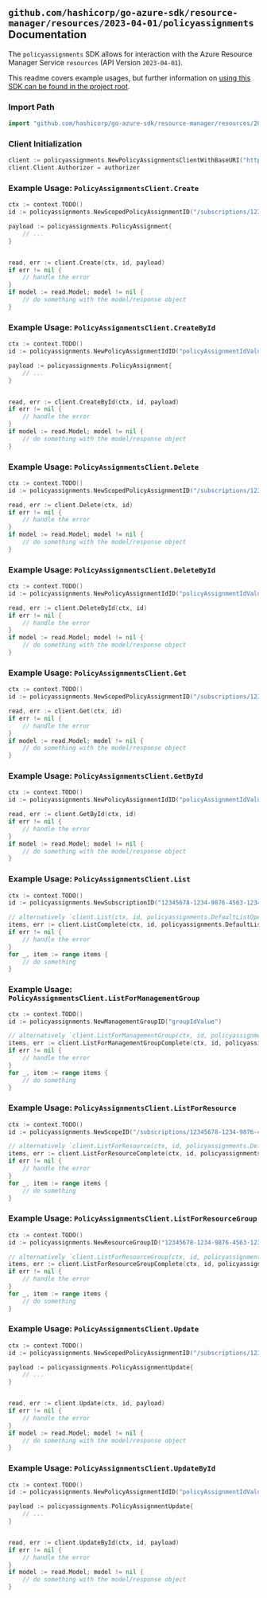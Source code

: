 
## `github.com/hashicorp/go-azure-sdk/resource-manager/resources/2023-04-01/policyassignments` Documentation

The `policyassignments` SDK allows for interaction with the Azure Resource Manager Service `resources` (API Version `2023-04-01`).

This readme covers example usages, but further information on [using this SDK can be found in the project root](https://github.com/hashicorp/go-azure-sdk/tree/main/docs).

### Import Path

```go
import "github.com/hashicorp/go-azure-sdk/resource-manager/resources/2023-04-01/policyassignments"
```


### Client Initialization

```go
client := policyassignments.NewPolicyAssignmentsClientWithBaseURI("https://management.azure.com")
client.Client.Authorizer = authorizer
```


### Example Usage: `PolicyAssignmentsClient.Create`

```go
ctx := context.TODO()
id := policyassignments.NewScopedPolicyAssignmentID("/subscriptions/12345678-1234-9876-4563-123456789012/resourceGroups/some-resource-group", "policyAssignmentValue")

payload := policyassignments.PolicyAssignment{
	// ...
}


read, err := client.Create(ctx, id, payload)
if err != nil {
	// handle the error
}
if model := read.Model; model != nil {
	// do something with the model/response object
}
```


### Example Usage: `PolicyAssignmentsClient.CreateById`

```go
ctx := context.TODO()
id := policyassignments.NewPolicyAssignmentIdID("policyAssignmentIdValue")

payload := policyassignments.PolicyAssignment{
	// ...
}


read, err := client.CreateById(ctx, id, payload)
if err != nil {
	// handle the error
}
if model := read.Model; model != nil {
	// do something with the model/response object
}
```


### Example Usage: `PolicyAssignmentsClient.Delete`

```go
ctx := context.TODO()
id := policyassignments.NewScopedPolicyAssignmentID("/subscriptions/12345678-1234-9876-4563-123456789012/resourceGroups/some-resource-group", "policyAssignmentValue")

read, err := client.Delete(ctx, id)
if err != nil {
	// handle the error
}
if model := read.Model; model != nil {
	// do something with the model/response object
}
```


### Example Usage: `PolicyAssignmentsClient.DeleteById`

```go
ctx := context.TODO()
id := policyassignments.NewPolicyAssignmentIdID("policyAssignmentIdValue")

read, err := client.DeleteById(ctx, id)
if err != nil {
	// handle the error
}
if model := read.Model; model != nil {
	// do something with the model/response object
}
```


### Example Usage: `PolicyAssignmentsClient.Get`

```go
ctx := context.TODO()
id := policyassignments.NewScopedPolicyAssignmentID("/subscriptions/12345678-1234-9876-4563-123456789012/resourceGroups/some-resource-group", "policyAssignmentValue")

read, err := client.Get(ctx, id)
if err != nil {
	// handle the error
}
if model := read.Model; model != nil {
	// do something with the model/response object
}
```


### Example Usage: `PolicyAssignmentsClient.GetById`

```go
ctx := context.TODO()
id := policyassignments.NewPolicyAssignmentIdID("policyAssignmentIdValue")

read, err := client.GetById(ctx, id)
if err != nil {
	// handle the error
}
if model := read.Model; model != nil {
	// do something with the model/response object
}
```


### Example Usage: `PolicyAssignmentsClient.List`

```go
ctx := context.TODO()
id := policyassignments.NewSubscriptionID("12345678-1234-9876-4563-123456789012")

// alternatively `client.List(ctx, id, policyassignments.DefaultListOperationOptions())` can be used to do batched pagination
items, err := client.ListComplete(ctx, id, policyassignments.DefaultListOperationOptions())
if err != nil {
	// handle the error
}
for _, item := range items {
	// do something
}
```


### Example Usage: `PolicyAssignmentsClient.ListForManagementGroup`

```go
ctx := context.TODO()
id := policyassignments.NewManagementGroupID("groupIdValue")

// alternatively `client.ListForManagementGroup(ctx, id, policyassignments.DefaultListForManagementGroupOperationOptions())` can be used to do batched pagination
items, err := client.ListForManagementGroupComplete(ctx, id, policyassignments.DefaultListForManagementGroupOperationOptions())
if err != nil {
	// handle the error
}
for _, item := range items {
	// do something
}
```


### Example Usage: `PolicyAssignmentsClient.ListForResource`

```go
ctx := context.TODO()
id := policyassignments.NewScopeID("/subscriptions/12345678-1234-9876-4563-123456789012/resourceGroups/some-resource-group")

// alternatively `client.ListForResource(ctx, id, policyassignments.DefaultListForResourceOperationOptions())` can be used to do batched pagination
items, err := client.ListForResourceComplete(ctx, id, policyassignments.DefaultListForResourceOperationOptions())
if err != nil {
	// handle the error
}
for _, item := range items {
	// do something
}
```


### Example Usage: `PolicyAssignmentsClient.ListForResourceGroup`

```go
ctx := context.TODO()
id := policyassignments.NewResourceGroupID("12345678-1234-9876-4563-123456789012", "example-resource-group")

// alternatively `client.ListForResourceGroup(ctx, id, policyassignments.DefaultListForResourceGroupOperationOptions())` can be used to do batched pagination
items, err := client.ListForResourceGroupComplete(ctx, id, policyassignments.DefaultListForResourceGroupOperationOptions())
if err != nil {
	// handle the error
}
for _, item := range items {
	// do something
}
```


### Example Usage: `PolicyAssignmentsClient.Update`

```go
ctx := context.TODO()
id := policyassignments.NewScopedPolicyAssignmentID("/subscriptions/12345678-1234-9876-4563-123456789012/resourceGroups/some-resource-group", "policyAssignmentValue")

payload := policyassignments.PolicyAssignmentUpdate{
	// ...
}


read, err := client.Update(ctx, id, payload)
if err != nil {
	// handle the error
}
if model := read.Model; model != nil {
	// do something with the model/response object
}
```


### Example Usage: `PolicyAssignmentsClient.UpdateById`

```go
ctx := context.TODO()
id := policyassignments.NewPolicyAssignmentIdID("policyAssignmentIdValue")

payload := policyassignments.PolicyAssignmentUpdate{
	// ...
}


read, err := client.UpdateById(ctx, id, payload)
if err != nil {
	// handle the error
}
if model := read.Model; model != nil {
	// do something with the model/response object
}
```
